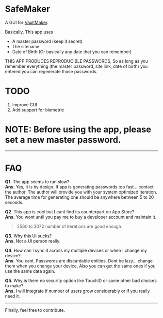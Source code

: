 # SafeMaker

A GUI for [VaultMaker](https://github.com/Noirdemort/VaultMaker.git).

Basically, This app uses 
  - A master password (keep it secret)
  - The sitename
  - Date of Birth (Or basically any date that you can remember)
 
THIS APP PRODUCES REPRODUCIBLE PASSWORDS, So as long as you remember everything (the master password, site link, date of birth) you entered you can regenerate those passwords.



# TODO

1. Improve GUI
2. Add support for biometric


# NOTE: Before using the app, please set a new master password.


-----


# FAQ

**Q1.** The app seems to run slow?  
**Ans.** Yes, it is by design. If app is generating passwords too fast... contact the author. The author will provide you with your system optimized iteration.
The average time for generating one should be anywhere between 5 to 20 seconds.  

**Q2.** This app is cool but I cant find its counterpart on App Store?  
**Ans.** You wont until you pay me to buy a developer account and maintain it.  

> 2560 to 3072 number of iterations are good enough.

**Q3.** Why this UI sucks?  
**Ans.** Not a UI person really.  

**Q4.** How can I sync it across my multiple devices or when I change my device?  
**Ans.** You cant. Passwords are discardable entities. Dont be lazy... change them when you change your device. Also you can get the same ones if you use the same data again.  


**Q5.** Why is there no security option like TouchID or some other bad choices to make?  
**Ans.** I will integrate if number of users grow considerably or if you really need it.  

---

Finally, feel free to contribute.
